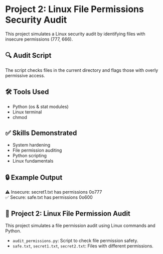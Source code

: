 # Project 2: Linux File Permissions Security Audit

This project simulates a Linux security audit by identifying files with insecure permissions (777, 666).

## 🔍 Audit Script
The script checks files in the current directory and flags those with overly permissive access.

## 🛠 Tools Used
- Python (os & stat modules)
- Linux terminal
- chmod

## ✅ Skills Demonstrated
- System hardening
- File permission auditing
- Python scripting
- Linux fundamentals

## 🔒 Example Output
⚠️  Insecure: secret1.txt has permissions 0o777  
✅ Secure: safe.txt has permissions 0o600

## 🔐 Project 2: Linux File Permission Audit

This project simulates a file permission audit using Linux commands and Python.
- `audit_permissions.py`: Script to check file permission safety.
- `safe.txt`, `secret1.txt`, `secret2.txt`: Files with different permissions.


